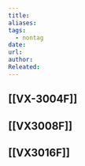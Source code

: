```yaml
---
title: 
aliases: 
tags:
  - nontag
date: 
url: 
author: 
Releated:
---
```



## [[VX-3004F]]
## [[VX3008F]]
## [[VX3016F]]